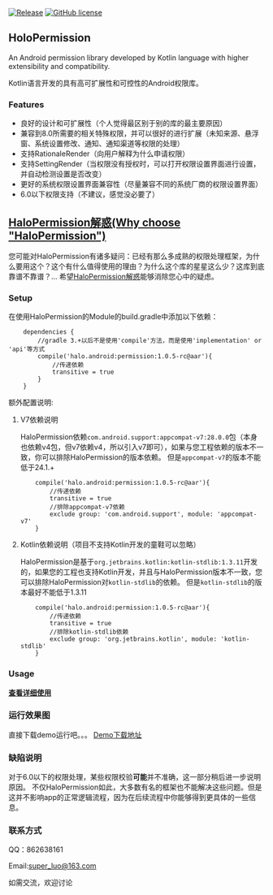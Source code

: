 [![Release](https://img.shields.io/badge/release-1.0.5--rc-blue.svg)](https://github.com/SupLuo/HaloPermission/releases)
[![GitHub license](https://img.shields.io/github/license/SupLuo/HaloPermission.svg)](https://github.com/SupLuo/HaloPermission/blob/master/LICENSE.txt)

## HoloPermission
An Android permission library developed by Kotlin language with higher extensibility and compatibility.

Kotlin语言开发的具有高可扩展性和可控性的Android权限库。

### Features
* 良好的设计和可扩展性（个人觉得最区别于别的库的最主要原因）
* 兼容到8.0所需要的相关特殊权限，并可以很好的进行扩展（未知来源、悬浮窗、系统设置修改、通知、通知渠道等权限的处理）
* 支持RationaleRender（向用户解释为什么申请权限）
* 支持SettingRender（当权限没有授权时，可以打开权限设置界面进行设置，并自动检测设置是否改变）
* 更好的系统权限设置界面兼容性（尽量兼容不同的系统厂商的权限设置界面）
* 6.0以下权限支持（不建议，感觉没必要了）


## [HaloPermission解惑(Why choose "HaloPermission")](https://github.com/SupLuo/HaloPermission/blob/master/doc/What%20is%20%22HaloPermission%22.md)
您可能对HaloPermission有诸多疑问：已经有那么多成熟的权限处理框架，为什么要用这个？这个有什么值得使用的理由？为什么这个库的星星这么少？这库到底靠谱不靠谱？...
希望[HaloPermission解惑](https://github.com/SupLuo/HaloPermission/blob/master/doc/What%20is%20%22HaloPermission%22.md)能够消除您心中的疑虑。


### Setup

在使用HaloPermission的Module的build.gradle中添加以下依赖：
```
    dependencies {
        //gradle 3.+以后不是使用'compile'方法，而是使用'implementation' or 'api'等方式
        compile('halo.android:permission:1.0.5-rc@aar'){
            //传递依赖
            transitive = true
        }
    }

```

额外配置说明:

1. V7依赖说明

    HaloPermission依赖`com.android.support:appcompat-v7:28.0.0`包（本身也依赖v4包，但v7依赖v4，所以引入v7即可），如果与您工程依赖的版本不一致，你可以排除HaloPermission的版本依赖。
        但是`appcompat-v7`的版本不能低于24.1.+

    ```
        compile('halo.android:permission:1.0.5-rc@aar'){
            //传递依赖
            transitive = true
            //排除appcompat-v7依赖
            exclude group: 'com.android.support', module: 'appcompat-v7'
        }
    ```

2. Kotlin依赖说明（项目不支持Kotlin开发的童鞋可以忽略）

    HaloPermission是基于`org.jetbrains.kotlin:kotlin-stdlib:1.3.11`开发的，如果您的工程也支持Kotlin开发，并且与HaloPermission版本不一致，您可以排除HaloPermission对`kotlin-stdlib`的依赖。
    但是`kotlin-stdlib`的版本最好不能低于1.3.11
    ```
        compile('halo.android:permission:1.0.5-rc@aar'){
            //传递依赖
            transitive = true
            //排除kotlin-stdlib依赖
            exclude group: 'org.jetbrains.kotlin', module: 'kotlin-stdlib'
        }
    ```

### Usage
**[查看详细使用](https://github.com/SupLuo/HoloPermission/blob/master/doc/README_USAGE.md)**

### 运行效果图
直接下载demo运行吧。。。
[Demo下载地址](https://github.com/SupLuo/HaloPermission/blob/master/doc/app-release.apk)

### 缺陷说明
对于6.0以下的权限处理，某些权限校验**可能**并不准确，这一部分稍后进一步说明原因。
不仅HaloPermission如此，大多数有名的框架也不能解决这些问题。但是这并不影响app的正常逻辑流程，因为在后续流程中你能够得到更具体的一些信息。

### 联系方式
QQ：862638161

Email:super_luo@163.com

如需交流，欢迎讨论
